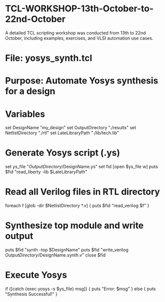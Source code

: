 # TCL-WORKSHOP-13th-October-to-22nd-October
A detailed TCL scripting workshop was conducted from 13th to 22nd October, including examples, exercises, and VLSI automation use cases.

# File: yosys_synth.tcl
# Purpose: Automate Yosys synthesis for a design

# Variables
set DesignName "my_design"
set OutputDirectory "./results"
set NetlistDirectory "./rtl"
set LateLibraryPath "./lib/tech.lib"

# Generate Yosys script (.ys)
set ys_file "$OutputDirectory/$DesignName.ys"
set fid [open $ys_file w]
puts $fid "read_liberty -lib $LateLibraryPath"

# Read all Verilog files in RTL directory
foreach f [glob -dir $NetlistDirectory *.v] {
    puts $fid "read_verilog $f"
}

# Synthesize top module and write output
puts $fid "synth -top $DesignName"
puts $fid "write_verilog $OutputDirectory/$DesignName.synth.v"
close $fid

# Execute Yosys
if {[catch {exec yosys -s $ys_file} msg]} {
    puts "Error: $msg"
} else {
    puts "Synthesis Successful!"
}
